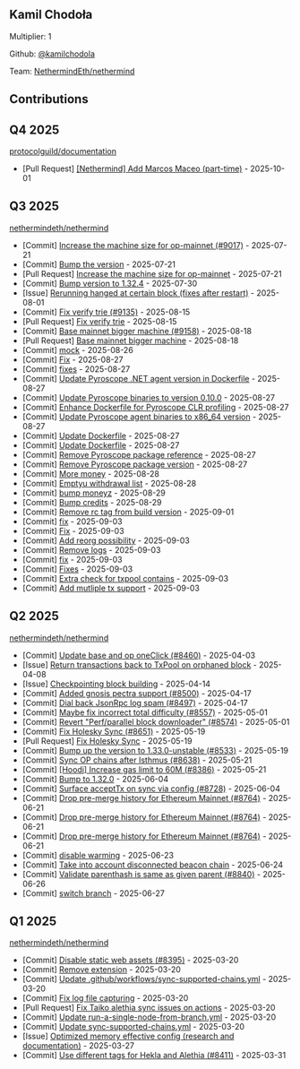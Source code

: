 
## Kamil Chodoła
Multiplier: 1

Github: [@kamilchodola](https://github.com/kamilchodola)

Team: [NethermindEth/nethermind](https://github.com/NethermindEth/nethermind/pulls?q=author%3Akamilchodola)

## Contributions

## Q4 2025


[protocolguild/documentation](https://github.com/protocolguild/documentation)
* [Pull Request] [[Nethermind] Add Marcos Maceo (part-time)](https://github.com/protocolguild/documentation/pull/422) - 2025-10-01
## Q3 2025


[nethermindeth/nethermind](https://github.com/nethermindeth/nethermind)
* [Commit] [Increase the machine size for op-mainnet (#9017)](https://github.com/NethermindEth/nethermind/commit/ce9bf7d7e1ae328421c3c503fd3f9d27828c801c) - 2025-07-21
* [Commit] [Bump the version](https://github.com/NethermindEth/nethermind/commit/080637edc24c43fbc9f9fde153f73a240a602163) - 2025-07-21
* [Pull Request] [Increase the machine size for op-mainnet](https://github.com/NethermindEth/nethermind/pull/9017) - 2025-07-21
* [Commit] [Bump version to 1.32.4](https://github.com/NethermindEth/nethermind/commit/1c4c7c0a67894635c4f95c26009ad84323fc1591) - 2025-07-30
* [Issue] [Rerunning hanged at certain block (fixes after restart)](https://github.com/NethermindEth/nethermind/issues/9070) - 2025-08-01
* [Commit] [Fix verify trie (#9135)](https://github.com/NethermindEth/nethermind/commit/e3a827339ebb95468690154a25ebf235b4c77294) - 2025-08-15
* [Pull Request] [Fix verify trie](https://github.com/NethermindEth/nethermind/pull/9135) - 2025-08-15
* [Commit] [Base mainnet bigger machine (#9158)](https://github.com/NethermindEth/nethermind/commit/b5d9812c70796d222b559d342be20f2013a213b7) - 2025-08-18
* [Pull Request] [Base mainnet bigger machine](https://github.com/NethermindEth/nethermind/pull/9158) - 2025-08-18
* [Commit] [mock](https://github.com/NethermindEth/nethermind/commit/728ef44c46d912525b05043500e4bcfc210f6f09) - 2025-08-26
* [Commit] [Fix](https://github.com/NethermindEth/nethermind/commit/ad77bc20ba01eec3a5a6b2e34b489bfacd304908) - 2025-08-27
* [Commit] [fixes](https://github.com/NethermindEth/nethermind/commit/59d72ce4e3e29f80424e9bde6f940604ec69a540) - 2025-08-27
* [Commit] [Update Pyroscope .NET agent version in Dockerfile](https://github.com/NethermindEth/nethermind/commit/28db0494c5c6edcb0b83cfeef4fc731751ec52cf) - 2025-08-27
* [Commit] [Update Pyroscope binaries to version 0.10.0](https://github.com/NethermindEth/nethermind/commit/2720b98b0842756f638f0c345cd117d1c8515b50) - 2025-08-27
* [Commit] [Enhance Dockerfile for Pyroscope CLR profiling](https://github.com/NethermindEth/nethermind/commit/9bcdfbfdde760926a5c801f9dad933eb4e7c91d4) - 2025-08-27
* [Commit] [Update Pyroscope agent binaries to x86_64 version](https://github.com/NethermindEth/nethermind/commit/2a0e86357da7660ad6c1b806be24389a6bacbc97) - 2025-08-27
* [Commit] [Update Dockerfile](https://github.com/NethermindEth/nethermind/commit/2775b632d81f3b46237e40db0d235c93252a16a8) - 2025-08-27
* [Commit] [Update Dockerfile](https://github.com/NethermindEth/nethermind/commit/b15767c625a0271e9eba20b9621c87a1df1985a1) - 2025-08-27
* [Commit] [Remove Pyroscope package reference](https://github.com/NethermindEth/nethermind/commit/22d564bceacf414920b90c13066ae6fb5da6b948) - 2025-08-27
* [Commit] [Remove Pyroscope package version](https://github.com/NethermindEth/nethermind/commit/37eca9a4282f6b72984908b4d67adcc1632895ae) - 2025-08-27
* [Commit] [More money](https://github.com/NethermindEth/nethermind/commit/9a7f97a0c05f3b183c3d9be66ddcf2a8038670fe) - 2025-08-28
* [Commit] [Emptyu withdrawal list](https://github.com/NethermindEth/nethermind/commit/3be7e734112e3857fa900bfdffb286486ff83f7b) - 2025-08-28
* [Commit] [bump moneyz](https://github.com/NethermindEth/nethermind/commit/3ad554a50e469af937de5fc5757e75ca3b94c56a) - 2025-08-29
* [Commit] [Bump credits](https://github.com/NethermindEth/nethermind/commit/049b30f9d67eae6f1bce2655c0200c3f92d8d99b) - 2025-08-29
* [Commit] [Remove rc tag from build version](https://github.com/NethermindEth/nethermind/commit/e586d6207de9e16609648271db6f442887b31992) - 2025-09-01
* [Commit] [fix](https://github.com/NethermindEth/nethermind/commit/816e5e20804506e7adabdf7bc77558e4f1067572) - 2025-09-03
* [Commit] [Fix](https://github.com/NethermindEth/nethermind/commit/47f7b1620c528cb2f9eb9d870239ad525c012c18) - 2025-09-03
* [Commit] [Add reorg possibility](https://github.com/NethermindEth/nethermind/commit/756035eae475894ba2944c9641f43b104c710b1e) - 2025-09-03
* [Commit] [Remove logs](https://github.com/NethermindEth/nethermind/commit/18b8575fbc74e8af1de971dd6eef2bd31afdb990) - 2025-09-03
* [Commit] [fix](https://github.com/NethermindEth/nethermind/commit/926676be9aed6d9de15eb71ae8cf6f1c4492dc18) - 2025-09-03
* [Commit] [Fixes](https://github.com/NethermindEth/nethermind/commit/412240bb87b300d38d0450f238cb74f7f30ba2c6) - 2025-09-03
* [Commit] [Extra check for txpool contains](https://github.com/NethermindEth/nethermind/commit/82f5222207c8e97ec8793fefc5b85c7f675591f4) - 2025-09-03
* [Commit] [Add mutliple tx support](https://github.com/NethermindEth/nethermind/commit/28bba9bae2f09f84049703337b4f3b12e2196c8b) - 2025-09-03
## Q2 2025


[nethermindeth/nethermind](https://github.com/nethermindeth/nethermind)
* [Commit] [Update base and op oneClick (#8460)](https://github.com/NethermindEth/nethermind/commit/32f2bcc0c38fa1b3552d52a64c39377f9e097fc9) - 2025-04-03
* [Issue] [Return transactions back to TxPool on orphaned block](https://github.com/NethermindEth/nethermind/issues/8484) - 2025-04-08
* [Issue] [Checkpointing block building](https://github.com/NethermindEth/nethermind/issues/8522) - 2025-04-14
* [Commit] [Added gnosis pectra support (#8500)](https://github.com/NethermindEth/nethermind/commit/e6d98a85f536b04ad9804b3cabc97c722702133e) - 2025-04-17
* [Commit] [Dial back JsonRpc log spam (#8497)](https://github.com/NethermindEth/nethermind/commit/0655cd061865ff95d5d231b2f93e67453bafdc7e) - 2025-04-17
* [Commit] [Maybe fix incorrect total difficulty (#8557)](https://github.com/NethermindEth/nethermind/commit/c3994c665ce5287c5fac645b95df167c96dedc25) - 2025-05-01
* [Commit] [Revert "Perf/parallel block downloader" (#8574)](https://github.com/NethermindEth/nethermind/commit/b9a2a9345d4e5bbe1583258fe6f9c1e1de5ffe72) - 2025-05-01
* [Commit] [Fix Holesky Sync (#8651)](https://github.com/NethermindEth/nethermind/commit/9e2c5ea98822c4a87de5f50b9f8611e9fcc4a40e) - 2025-05-19
* [Pull Request] [Fix Holesky Sync](https://github.com/NethermindEth/nethermind/pull/8651) - 2025-05-19
* [Commit] [Bump up the version to 1.33.0-unstable (#8533)](https://github.com/NethermindEth/nethermind/commit/d186adfa462dad452ea379a9dfd8d351a55c0787) - 2025-05-19
* [Commit] [Sync OP chains after Isthmus (#8638)](https://github.com/NethermindEth/nethermind/commit/cd6a0865a5e2873fec336dcbef64b4bbe07b2854) - 2025-05-21
* [Commit] [[Hoodi] Increase gas limit to 60M (#8386)](https://github.com/NethermindEth/nethermind/commit/3189d6456f268dfa8a28d2108382fca958d2ad82) - 2025-05-21
* [Commit] [Bump to 1.32.0](https://github.com/NethermindEth/nethermind/commit/8aff0600b5c0f70b359e931a018315ee3ea1b4f7) - 2025-06-04
* [Commit] [Surface acceptTx on sync via config (#8728)](https://github.com/NethermindEth/nethermind/commit/10ae566a72c0f2cf887522ef6679e14d4ef8cf7a) - 2025-06-04
* [Commit] [Drop pre-merge history for Ethereum Mainnet (#8764)](https://github.com/NethermindEth/nethermind/commit/be3e3840a882639ff1dcc7fe19bc24294df79633) - 2025-06-21
* [Commit] [Drop pre-merge history for Ethereum Mainnet (#8764)](https://github.com/NethermindEth/nethermind/commit/8929ba31fa44edda9f958f044c8a00a1dbee8dcc) - 2025-06-21
* [Commit] [Drop pre-merge history for Ethereum Mainnet (#8764)](https://github.com/NethermindEth/nethermind/commit/2eedb502fa3e18667b3419a288f9d9231ab602b8) - 2025-06-21
* [Commit] [disable warming](https://github.com/NethermindEth/nethermind/commit/c515b76a8d7173314dfe47c23b97138480bdc87a) - 2025-06-23
* [Commit] [Take into account disconnected beacon chain](https://github.com/NethermindEth/nethermind/commit/5820d1f5c68b0288b4b562f82e6f2cfb9db0c3d5) - 2025-06-24
* [Commit] [Validate parenthash is same as given parent (#8840)](https://github.com/NethermindEth/nethermind/commit/441f21e2be7e52e7240366d95d59cad6fc1acd42) - 2025-06-26
* [Commit] [switch branch](https://github.com/NethermindEth/nethermind/commit/41674d96b8352d3400db6059b2da0afecc1e0e75) - 2025-06-27
## Q1 2025

[nethermindeth/nethermind](https://github.com/nethermindeth/nethermind)
* [Commit] [Disable static web assets (#8395)](https://github.com/NethermindEth/nethermind/commit/ca0ae96a68c6f527febde43e452d3c0c05c4da15) - 2025-03-20
* [Commit] [Remove extension](https://github.com/NethermindEth/nethermind/commit/f2906c0a37aa5b876220ee7ace661de331a6cbb5) - 2025-03-20
* [Commit] [Update .github/workflows/sync-supported-chains.yml](https://github.com/NethermindEth/nethermind/commit/114325f24dea25f0e05a4a4702c78a382b3d929d) - 2025-03-20
* [Commit] [Fix log file capturing](https://github.com/NethermindEth/nethermind/commit/ccecf6555865a87bf4b1d61b850acfe68cbb7864) - 2025-03-20
* [Pull Request] [Fix Taiko alethia sync issues on actions](https://github.com/NethermindEth/nethermind/pull/8398) - 2025-03-20
* [Commit] [Update run-a-single-node-from-branch.yml](https://github.com/NethermindEth/nethermind/commit/9759d0b9a6d5e72cd10b78e4e9a8e24c2fe1a97c) - 2025-03-20
* [Commit] [Update sync-supported-chains.yml](https://github.com/NethermindEth/nethermind/commit/a07decd0ade0acaff4239aef63e800afb291376f) - 2025-03-20
* [Issue] [Optimized memory effective config (research and documentation)](https://github.com/NethermindEth/nethermind/issues/8433) - 2025-03-27
* [Commit] [Use different tags for Hekla and Alethia (#8411)](https://github.com/NethermindEth/nethermind/commit/d6289b13b7f0bf0794a05a6bceb861da778b9c47) - 2025-03-31
